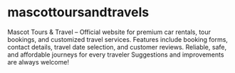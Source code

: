 # mascottoursandtravels
Mascot Tours &amp; Travel – Official website for premium car rentals, tour bookings, and customized travel services. Features include booking forms, contact details, travel date selection, and customer reviews. Reliable, safe, and affordable journeys for every traveler Suggestions and improvements are always welcome!  
